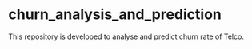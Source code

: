 # churn_analysis_and_prediction
This repository is developed to analyse and predict churn rate of Telco.
